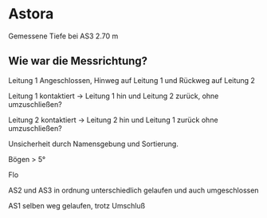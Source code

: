 # Astora

Gemessene Tiefe bei AS3 2.70 m

## Wie war die Messrichtung?

Leitung 1 Angeschlossen, Hinweg auf Leitung 1 und Rückweg auf Leitung 2

Leitung 1 kontaktiert → Leitung 1 hin  und Leitung 2 zurück, ohne umzuschließen?

Leitung 2 kontaktiert → Leitung 2 hin und Leitung 1 zurück ohne umzuschließen?

Unsicherheit durch Namensgebung und Sortierung.

Bögen > 5°

Flo

AS2 und AS3 in ordnung unterschiedlich gelaufen und auch umgeschlossen

AS1 selben weg gelaufen, trotz Umschluß
